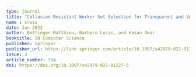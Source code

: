 ```yaml
---
type: journal
title: "Collusion-Resistant Worker Set Selection for Transparent and Verifiable Voting"
name : crwss
date: Jun 2022
author: Bettinger Matthieu, Barbero Lucas, and Hasan Omar
booktitle: SN Computer Science
publisher: Springer
publisher_url: https://link.springer.com/article/10.1007/s42979-022-01227-5
issue: 3
article_number: 334
doi: https://doi.org/10.1007/s42979-022-01227-5
---
```

